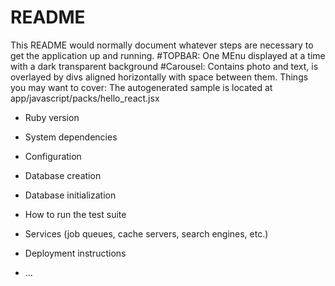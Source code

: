 # README

This README would normally document whatever steps are necessary to get the
application up and running.
#TOPBAR: One MEnu displayed at a time with a dark transparent  background
#Carousel: Contains photo and text, is overlayed by divs aligned horizontally with space between them.
Things you may want to cover:
The autogenerated sample is located at app/javascript/packs/hello_react.jsx
* Ruby version

* System dependencies

* Configuration

* Database creation

* Database initialization

* How to run the test suite

* Services (job queues, cache servers, search engines, etc.)

* Deployment instructions

* ...
